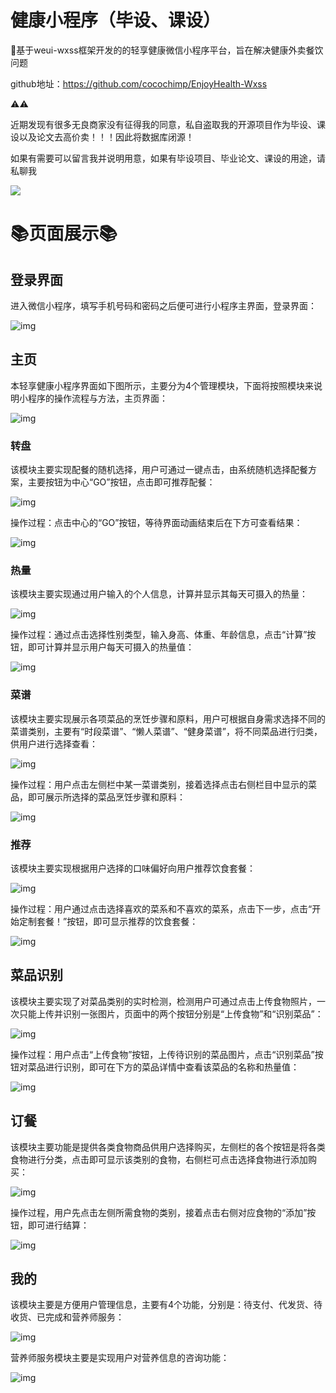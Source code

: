 # 健康小程序（毕设、课设）

💖基于weui-wxss框架开发的的轻享健康微信小程序平台，旨在解决健康外卖餐饮问题

github地址：https://github.com/cocochimp/EnjoyHealth-Wxss

⚠⚠

近期发现有很多无良商家没有征得我的同意，私自盗取我的开源项目作为毕设、课设以及论文去高价卖！！！因此将数据库闭源！

如果有需要可以留言我并说明用意，如果有毕设项目、毕业论文、课设的用途，请私聊我

![](https://cocochimp-img.oss-cn-beijing.aliyuncs.com/13.png)

# 📚页面展示📚

## 登录界面

进入微信小程序，填写手机号码和密码之后便可进行小程序主界面，登录界面：

![img](https://cocochimp-img.oss-cn-beijing.aliyuncs.com/23-03/20230420090450.jpg)

## 主页

本轻享健康小程序界面如下图所示，主要分为4个管理模块，下面将按照模块来说明小程序的操作流程与方法，主页界面：

![img](https://cocochimp-img.oss-cn-beijing.aliyuncs.com/23-03/20230420090542.jpg)



 

### 转盘

该模块主要实现配餐的随机选择，用户可通过一键点击，由系统随机选择配餐方案，主要按钮为中心“GO”按钮，点击即可推荐配餐：

![img](https://cocochimp-img.oss-cn-beijing.aliyuncs.com/23-03/20230420090559.jpg)



操作过程：点击中心的“GO”按钮，等待界面动画结束后在下方可查看结果：

![img](https://cocochimp-img.oss-cn-beijing.aliyuncs.com/23-03/20230420090611.jpg)

 

### 热量

该模块主要实现通过用户输入的个人信息，计算并显示其每天可摄入的热量：

![img](https://cocochimp-img.oss-cn-beijing.aliyuncs.com/23-03/20230420090632.jpg)



操作过程：通过点击选择性别类型，输入身高、体重、年龄信息，点击“计算”按钮，即可计算并显示用户每天可摄入的热量值：

![img](https://cocochimp-img.oss-cn-beijing.aliyuncs.com/23-03/20230420090644.jpg)



 

### 菜谱

该模块主要实现展示各项菜品的烹饪步骤和原料，用户可根据自身需求选择不同的菜谱类别，主要有“时段菜谱”、“懒人菜谱”、“健身菜谱”，将不同菜品进行归类，供用户进行选择查看：

![img](https://cocochimp-img.oss-cn-beijing.aliyuncs.com/23-03/20230420090705.jpg)

操作过程：用户点击左侧栏中某一菜谱类别，接着选择点击右侧栏目中显示的菜品，即可展示所选择的菜品烹饪步骤和原料：

![img](https://cocochimp-img.oss-cn-beijing.aliyuncs.com/23-03/20230420090713.jpg)



 

### 推荐

该模块主要实现根据用户选择的口味偏好向用户推荐饮食套餐：

![img](https://cocochimp-img.oss-cn-beijing.aliyuncs.com/23-03/20230420090739.jpg)

操作过程：用户通过点击选择喜欢的菜系和不喜欢的菜系，点击下一步，点击“开始定制套餐！”按钮，即可显示推荐的饮食套餐：

![img](https://cocochimp-img.oss-cn-beijing.aliyuncs.com/23-03/20230420090745.jpg)

 

## 菜品识别

该模块主要实现了对菜品类别的实时检测，检测用户可通过点击上传食物照片，一次只能上传并识别一张图片，页面中的两个按钮分别是“上传食物”和“识别菜品”：

![img](https://cocochimp-img.oss-cn-beijing.aliyuncs.com/23-03/20230420090808.jpg)

操作过程：用户点击“上传食物”按钮，上传待识别的菜品图片，点击“识别菜品”按钮对菜品进行识别，即可在下方的菜品详情中查看该菜品的名称和热量值：

![img](https://cocochimp-img.oss-cn-beijing.aliyuncs.com/23-03/20230420090814.jpg)



## 订餐

该模块主要功能是提供各类食物商品供用户选择购买，左侧栏的各个按钮是将各类食物进行分类，点击即可显示该类别的食物，右侧栏可点击选择食物进行添加购买：

![img](https://cocochimp-img.oss-cn-beijing.aliyuncs.com/23-03/20230420090833.jpg)

操作过程，用户先点击左侧所需食物的类别，接着点击右侧对应食物的“添加”按钮，即可进行结算：

![img](https://cocochimp-img.oss-cn-beijing.aliyuncs.com/23-03/20230420090838.jpg)

 

## 我的

该模块主要是方便用户管理信息，主要有4个功能，分别是：待支付、代发货、待收货、已完成和营养师服务：

![img](https://cocochimp-img.oss-cn-beijing.aliyuncs.com/23-03/20230420090906.jpg)

营养师服务模块主要是实现用户对营养信息的咨询功能：

![img](https://cocochimp-img.oss-cn-beijing.aliyuncs.com/23-03/20230420090912.jpg)